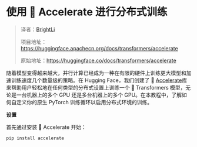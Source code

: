 # 使用 🤗 Accelerate 进行分布式训练

> 译者：[BrightLi](https://github.com/brightli)
>
> 项目地址：<https://huggingface.apachecn.org/docs/transformers/accelerate>
>
> 原始地址：<https://huggingface.co/docs/transformers/accelerate>

随着模型变得越来越大，并行计算已经成为一种在有限的硬件上训练更大模型和加速训练速度几个数量级的策略。在 Hugging Face，我们创建了 🤗 [Accelerate](https://huggingface.co/docs/accelerate)库来帮助用户轻松地在任何类型的分布式设置上训练一个 🤗 Transformers 模型，无论是一台机器上的多个 GPU 还是多台机器上的多个 GPU。在本教程中，了解如何自定义你的原生 PyTorch 训练循环以启用分布式环境的训练。

**设置**

首先通过安装 🤗 Accelerate 开始：

```shell
pip install accelerate
```

